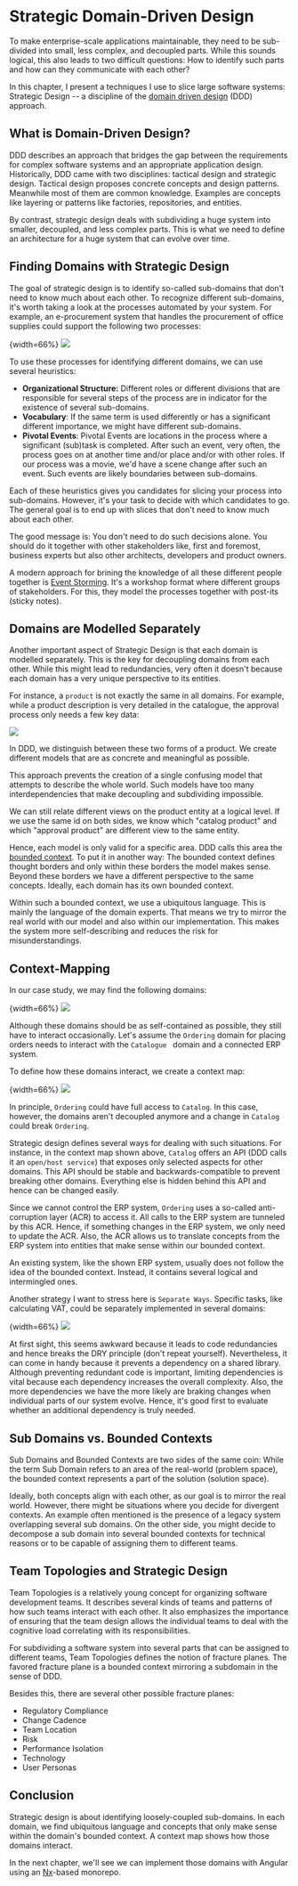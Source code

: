 # Strategic Domain-Driven Design

To make enterprise-scale applications maintainable, they need to be sub-divided into small, less complex, and decoupled parts. While this sounds logical, this also leads to two difficult questions: How to identify such parts and how can they communicate with each other?

In this chapter, I present a techniques I use to slice large software systems: Strategic Design -- a discipline of the [domain driven design](https://www.amazon.de/Domain-Driven-Design-Tackling-Complexity-Software/dp/0321125215/ref=sr_1_3?ie=UTF8&qid=1551688461&sr=8-3&keywords=ddd) (DDD) approach. 

## What is Domain-Driven Design?

DDD describes an approach that bridges the gap between the requirements for complex software systems and an appropriate application design. Historically, DDD came with two disciplines: tactical design and strategic design. Tactical design proposes concrete concepts and design patterns. Meanwhile most of them are common knowledge. Examples are concepts like layering or patterns like factories, repositories, and entities.

By contrast, strategic design deals with subdividing a huge system into smaller, decoupled, and less complex parts. This is what we need to define an architecture for a huge system that can evolve over time.

## Finding Domains with Strategic Design

The goal of strategic design is to identify so-called sub-domains that don't need to know much about each other. To recognize different sub-domains, it's worth taking a look at the processes automated by your system. For example, an e-procurement system that handles the procurement of office supplies could support the following two processes:

{width=66%}
![](images/2019-03-04-10-09-15.png)

To use these processes for identifying different domains, we can use several heuristics:

- **Organizational Structure:** Different roles or different divisions that are responsible for several steps of the process are in indicator for the existence of several sub-domains.
- **Vocabulary**: If the same term is used differently or has a significant different importance, we might have different sub-domains.
- **Pivotal Events**: Pivotal Events are locations in the process where a significant (sub)task is completed. After such an event, very often, the process goes on at another time and/or place and/or with other roles. If our process was a movie, we'd have a scene change after such an event. Such events are likely boundaries between sub-domains.

Each of these heuristics gives you candidates for slicing your process into sub-domains. However, it's your task to decide with which candidates to go. The general goal is to end up with slices that don't need to know much about each other.
  
The good message is: You don't need to do such decisions alone. You should do it together with other stakeholders like, first and foremost, business experts but also other architects, developers and product owners.

A modern approach for brining the knowledge of all these different people together is [Event Storming](https://www.eventstorming.com). It's a workshop format where different groups of stakeholders. For this, they model the processes together with post-its (sticky notes). 

## Domains are Modelled Separately

Another important aspect of Strategic Design is that each domain is modelled separately. This is the key for decoupling domains from each other. While this might lead to redundancies, very often it doesn't because each domain has a very unique perspective to its entities.

For instance, a ``product`` is not exactly the same in all domains. For example, while a product description is very detailed in the catalogue, the approval process only needs a few key data:

![](images/2019-03-04-10-15-14.png)

In DDD, we distinguish between these two forms of a product. We create different models that are as concrete and meaningful as possible.

This approach prevents the creation of a single confusing model that attempts to describe the whole world. Such models have too many interdependencies that make decoupling and subdividing impossible.

We can still relate different views on the product entity at a logical level. If we use the same id on both sides, we know which "catalog product" and which "approval product" are different view to the same entity.

Hence, each model is only valid for a specific area. DDD calls this area the [bounded context](https://martinfowler.com/bliki/BoundedContext.html). To put it in another way: The bounded context defines thought borders and only within these borders the model makes sense. Beyond these borders we have a different perspective to the same concepts. Ideally, each domain has its own bounded context.

Within such a bounded context, we use a ubiquitous language. This is mainly the language of the domain experts. That means we try to mirror the real world with our model and also within our implementation. This makes the system more self-describing and reduces the risk for misunderstandings.

## Context-Mapping

In our case study, we may find the following domains:

{width=66%}
![](images/2019-03-04-14-15-10.png)

Although these domains should be as self-contained as possible, they still have to interact occasionally. Let's assume the ``Ordering`` domain for placing orders needs to interact with the ``Catalogue `` domain and a connected ERP system.

To define how these domains interact, we create a context map:

{width=66%}
![](images/2019-03-04-10-26-54.png)


In principle, ``Ordering`` could have full access to ``Catalog``. In this case, however, the domains aren't decoupled anymore and a change in ``Catalog`` could break ``Ordering``.

Strategic design defines several ways for dealing with such situations. For instance, in the context map shown above, ``Catalog`` offers an API (DDD calls it an ``open/host service``) that exposes only selected aspects for other domains. This API should be stable and backwards-compatible to prevent breaking other domains. Everything else is hidden behind this API and hence can be changed easily.

Since we cannot control the ERP system, ``Ordering`` uses a so-called anti-corruption layer (ACR) to access it. All calls to the ERP system are tunneled by this ACR. Hence, if something changes in the ERP system, we only need to update the ACR. Also, the ACR allows us to translate concepts from the ERP system into entities that make sense within our bounded context.

An existing system, like the shown ERP system, usually does not follow the idea of the bounded context. Instead, it contains several logical and intermingled ones.

Another strategy I want to stress here is ``Separate Ways``. Specific tasks, like calculating VAT, could be separately implemented in several domains:

{width=66%}
![](images/2019-03-04-13-59-17.png)

At first sight, this seems awkward because it leads to code redundancies and hence breaks the DRY principle (don't repeat yourself). Nevertheless, it can come in handy because it prevents a dependency on a shared library. Although preventing redundant code is important, limiting dependencies is vital because each dependency increases the overall complexity. Also, the more dependencies we have the more likely are braking changes when individual parts of our system evolve. Hence, it's good first to evaluate whether an additional dependency is truly needed.

## Sub Domains vs. Bounded Contexts

Sub Domains and Bounded Contexts are two sides of the same coin: While the term Sub Domain refers to an area of the real-world (problem space), the bounded context represents a part of the solution (solution space). 

Ideally, both concepts align with each other, as our goal is to mirror the real world. However, there might be situations where you decide for divergent contexts. An example often mentioned is the presence of a legacy system overlapping several sub domains. On the other side, you might decide to decompose a sub domain into several bounded contexts for technical reasons or to be capable of assigning them to different teams.

## Team Topologies and Strategic Design

Team Topologies is a relatively young concept for organizing software development teams. It describes several kinds of teams and patterns of how such teams interact with each other. It also emphasizes the importance of ensuring that the team design allows the individual teams to deal with the cognitive load correlating with its responsibilities.

For subdividing a software system into several parts that can be assigned to different teams, Team Topologies defines the notion of fracture planes. The favored fracture plane is a bounded context mirroring a subdomain in the sense of DDD. 

Besides this, there are several other possible fracture planes:

- Regulatory Compliance
- Change Cadence
- Team Location
- Risk
- Performance Isolation
- Technology
- User Personas

## Conclusion

Strategic design is about identifying loosely-coupled sub-domains. In each domain, we find ubiquitous language and concepts that only make sense within the domain's bounded context. A context map shows how those domains interact.

In the next chapter, we'll see we can implement those domains with Angular using an [Nx](https://nx.dev/)-based monorepo.



